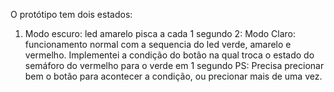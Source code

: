 O protótipo tem dois estados:
1. Modo escuro: led amarelo pisca a cada 1 segundo
2: Modo Claro: funcionamento normal com a sequencia do led verde, amarelo e vermelho. Implementei a condição do botão na qual troca o estado do semáforo do vermelho para o verde em 1 segundo
PS: Precisa precionar bem o botão para acontecer a condição, ou precionar mais de uma vez.